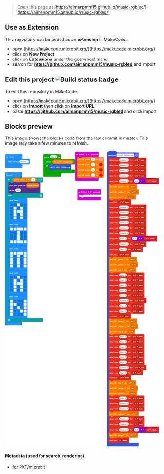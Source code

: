 
> Open this page at [https://aimanpmm15.github.io/music-rgbled/](https://aimanpmm15.github.io/music-rgbled/)

## Use as Extension

This repository can be added as an **extension** in MakeCode.

* open [https://makecode.microbit.org/](https://makecode.microbit.org/)
* click on **New Project**
* click on **Extensions** under the gearwheel menu
* search for **https://github.com/aimanpmm15/music-rgbled** and import

## Edit this project ![Build status badge](https://github.com/aimanpmm15/music-rgbled/workflows/MakeCode/badge.svg)

To edit this repository in MakeCode.

* open [https://makecode.microbit.org/](https://makecode.microbit.org/)
* click on **Import** then click on **Import URL**
* paste **https://github.com/aimanpmm15/music-rgbled** and click import

## Blocks preview

This image shows the blocks code from the last commit in master.
This image may take a few minutes to refresh.

![A rendered view of the blocks](https://github.com/aimanpmm15/music-rgbled/raw/master/.github/makecode/blocks.png)

#### Metadata (used for search, rendering)

* for PXT/microbit
<script src="https://makecode.com/gh-pages-embed.js"></script><script>makeCodeRender("{{ site.makecode.home_url }}", "{{ site.github.owner_name }}/{{ site.github.repository_name }}");</script>
